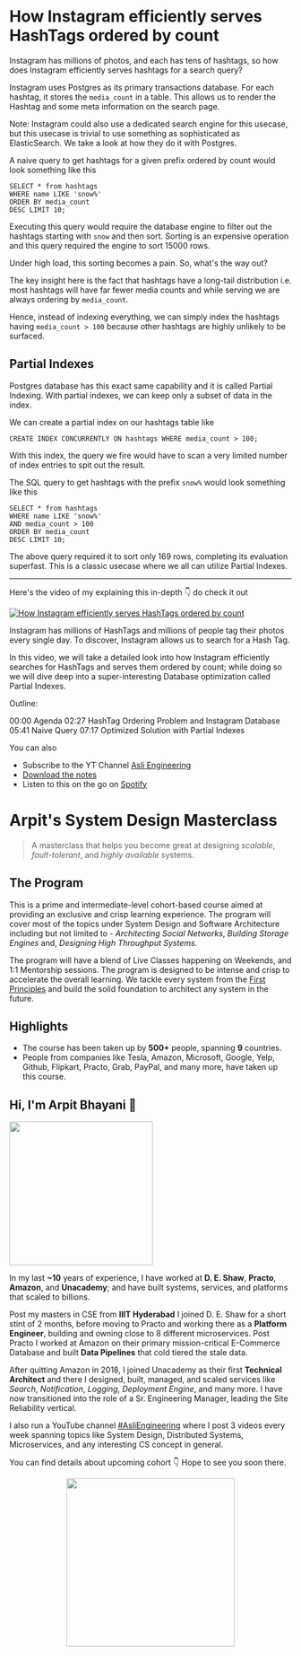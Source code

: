 How Instagram efficiently serves HashTags ordered by count
===


Instagram has millions of photos, and each has tens of hashtags, so how does Instagram efficiently serves hashtags for a search query?

Instagram uses Postgres as its primary transactions database. For each hashtag, it stores the `media_count` in a table. This allows us to render the Hashtag and some meta information on the search page.

Note: Instagram could also use a dedicated search engine for this usecase, but this usecase is trivial to use something as sophisticated as ElasticSearch. We take a look at how they do it with Postgres.

A naive query to get hashtags for a given prefix ordered by count would look something like this

```
SELECT * from hashtags
WHERE name LIKE 'snow%'
ORDER BY media_count
DESC LIMIT 10;
```

Executing this query would require the database engine to filter out the hashtags starting with `snow` and then sort. Sorting is an expensive operation and this query required the engine to sort 15000 rows.

Under high load, this sorting becomes a pain. So, what's the way out?

The key insight here is the fact that hashtags have a long-tail distribution i.e. most hashtags will have far fewer media counts and while serving we are always ordering by `media_count`.

Hence, instead of indexing everything, we can simply index the hashtags having `media_count > 100` because other hashtags are highly unlikely to be surfaced.

## Partial Indexes

Postgres database has this exact same capability and it is called Partial Indexing. With partial indexes, we can keep only a subset of data in the index.

We can create a partial index on our hashtags table like

```
CREATE INDEX CONCURRENTLY ON hashtags WHERE media_count > 100;
```

With this index, the query we fire would have to scan a very limited number of index entries to spit out the result.

The SQL query to get hashtags with the prefix `snow%` would look something like this

```
SELECT * from hashtags
WHERE name LIKE 'snow%'
AND media_count > 100
ORDER BY media_count
DESC LIMIT 10;
```

The above query required it to sort only 169 rows, completing its evaluation superfast. This is a classic usecase where we all can utilize Partial Indexes.
<hr />


<p>Here's the video of my explaining this in-depth 👇‍ do check it out</p>

[![How Instagram efficiently serves HashTags ordered by count](https://i.ytimg.com/vi/CA2_0ZhVW2g/mqdefault.jpg)](https://www.youtube.com/watch?v=CA2_0ZhVW2g)

Instagram has millions of HashTags and millions of people tag their photos every single day. To discover, Instagram allows us to search for a Hash Tag.

In this video, we will take a detailed look into how Instagram efficiently searches for HashTags and serves them ordered by count; while doing so we will dive deep into a super-interesting Database optimization called Partial Indexes.

Outline:

00:00 Agenda
02:27 HashTag Ordering Problem and Instagram Database
05:41 Naive Query
07:17 Optimized Solution with Partial Indexes

You can also
 - Subscribe to the YT Channel [Asli Engineering](https://youtube.com/c/ArpitBhayani)
 - [Download the notes](https://drive.google.com/file/d/1C0uGvqYFcBCvqDfkDyJr1RJnTDOq2c6T/view?usp=sharing)
 - Listen to this on the go on [Spotify](https://open.spotify.com/show/7qMoamm2iZQrsPVm6IQLoD)

# Arpit's System Design Masterclass

> A masterclass that helps you become great at designing _scalable_, _fault-tolerant_, and _highly available_ systems.

## The Program

This is a prime and intermediate-level cohort-based course aimed at providing an exclusive and crisp learning experience. The program will cover most of the topics under System Design and Software Architecture including but not limited to - _Architecting Social Networks_, _Building Storage Engines_ and, _Designing High Throughput Systems_.

The program will have a blend of Live Classes happening on Weekends, and 1:1 Mentorship sessions. The program is designed to be intense and crisp to accelerate the overall learning. We tackle every system from the [First Principles](https://en.wikipedia.org/wiki/First_principle) and build the solid foundation to architect any system in the future.


## Highlights

 - The course has been taken up by __500+__ people, spanning __9__ countries.
 - People from companies like Tesla, Amazon, Microsoft, Google, Yelp, Github, Flipkart, Practo, Grab, PayPal, and many more, have taken up this course.


## Hi, I'm Arpit Bhayani 👋

<img width="256px" src="https://arpitbhayani.me/static/img/arpit.jpg" />

In my last **~10** years of experience, I have worked at **D. E. Shaw**, **Practo**, **Amazon**, and **Unacademy**; and have built systems, services, and platforms that scaled to billions.

Post my masters in CSE from **IIIT Hyderabad** I joined D. E. Shaw for a short stint of 2 months, before moving to Practo and working there as a **Platform Engineer**, building and owning close to 8 different microservices. Post Practo I worked at Amazon on their primary mission-critical E-Commerce Database and built **Data Pipelines** that cold tiered the stale data.

After quitting Amazon in 2018, I joined Unacademy as their first **Technical Architect** and there I designed, built, managed, and scaled services like _Search_, _Notification_, _Logging_, _Deployment Engine_, and many more. I have now transitioned into the role of a Sr. Engineering Manager, leading the Site Reliability vertical.

I also run a YouTube channel [#AsliEngineering](https://www.youtube.com/c/ArpitBhayani) where I post 3 videos every week spanning topics like System Design, Distributed Systems, Microservices, and any interesting CS concept in general.

You can find details about upcoming cohort 👇‍ Hope to see you soon there.

<center>
<a target="_blank" href="https://arpitbhayani.me/masterclass">
<img src="https://user-images.githubusercontent.com/4745789/137859181-d4499cf4-ce65-4466-8b88-a078ece0f081.PNG" width="300px" />
</a>
</center>